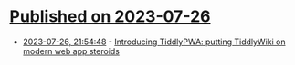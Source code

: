 # [Published on 2023-07-26](index.md)

* [2023-07-26, 21:54:48](https://lobste.rs/s/iefxui/introducing_tiddlypwa_putting) - [Introducing TiddlyPWA: putting TiddlyWiki on modern web app steroids](https://val.packett.cool/blog/tiddlypwa/)
